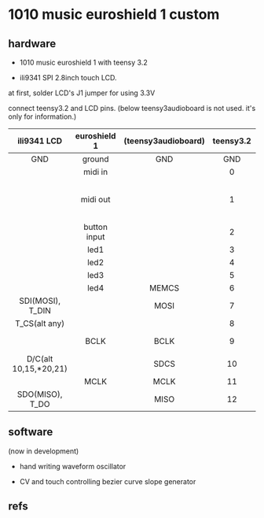 # 1010 music euroshield 1 custom

## hardware

- 1010 music euroshield 1 with teensy 3.2

- ili9341 SPI 2.8inch touch LCD.

at first, solder LCD's J1 jumper for using 3.3V

connect teensy3.2 and LCD pins.
(below teensy3audioboard is not used. it's only for information.)

|ili9341 LCD|euroshield 1|(teensy3audioboard)|teensy3.2|teensy3.2|(teensy3audioboard)|euroshield 1|ili9341 LCD|
|:---:|:---:|:---:|:---:|:---:|:---:|:---:|:---:|
|GND|ground|GND|GND|VIN||VIN 5V||
||midi in||0|A GND|GND|||
||midi out||1|3.3V|3.3V|3.3V|RESET, VCC, LED(with 100ohm registor)|
||button input||2|23|LRCLK|LRCLK||
||led1||3|22|DIN|TX||
||led2||4|21||pot input||
||led3||5|20||pot input||
||led4|MEMCS|6|19|SCL|SCL||
|SDI(MOSI), T_DIN||MOSI|7|18|SDA|SDA||
|T_CS(alt any)|||8|17||||
||BCLK|BCLK|9|16|||T_IRQ(optional. alt any *2)|
|D/C(alt 10,15,*20,21)||SDCS|10|15|Vol||CS(alt 9,15,20,*21)|
||MCLK|MCLK|11|14|SCK||SCK, T_CLK|
|SDO(MISO), T_DO||MISO|12|13|DOUT|RX||

## software

(now in development)

- hand writing waveform oscillator

- CV and touch controlling bezier curve slope generator

## refs

